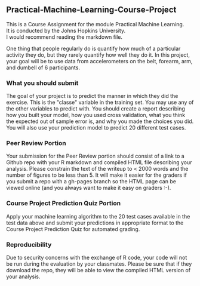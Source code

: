 ## Practical-Machine-Learning-Course-Project

This is a Course Assignment for the module Practical Machine Learning.  
It is conducted by the Johns Hopkins University.  
I would recommend reading the markdown file.

One thing that people regularly do is quantify how much of a particular activity they do, 
but they rarely quantify how well they do it. In this project, your goal will be to use data from 
accelerometers on the belt, forearm, arm, and dumbell of 6 participants.

### What you should submit
The goal of your project is to predict the manner in which they did the exercise. This is the "classe" variable 
in the training set. You may use any of the other variables to predict with. You should create a report describing 
how you built your model, how you used cross validation, what you think the expected out of sample error is, and why 
you made the choices you did. You will also use your prediction model to predict 20 different test cases.

### Peer Review Portion
Your submission for the Peer Review portion should consist of a link to a Github repo with your R markdown and compiled 
HTML file describing your analysis. Please constrain the text of the writeup to < 2000 words and the number of figures to be 
less than 5. It will make it easier for the graders if you submit a repo with a gh-pages branch so the HTML page can be viewed online 
(and you always want to make it easy on graders :-).

### Course Project Prediction Quiz Portion
Apply your machine learning algorithm to the 20 test cases available in the test data above and submit your predictions in appropriate
format to the Course Project Prediction Quiz for automated grading.

### Reproducibility
Due to security concerns with the exchange of R code, your code will not be run during the evaluation by your classmates. Please be sure 
that if they download the repo, they will be able to view the compiled HTML version of your analysis.
